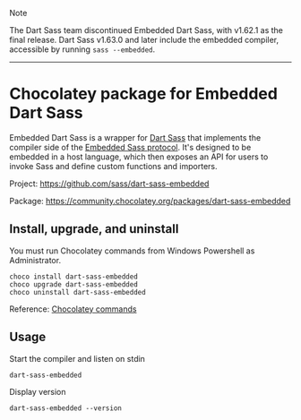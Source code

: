 > [!Note]
> The Dart Sass team discontinued Embedded Dart Sass, with v1.62.1 as the final release. Dart Sass v1.63.0 and later include the embedded compiler, accessible by running `sass --embedded`.

---

# Chocolatey package for Embedded Dart Sass

Embedded Dart Sass is a wrapper for [Dart Sass] that implements the compiler side of the [Embedded Sass protocol]. It's designed to be embedded in a host language, which then exposes an API for users to invoke Sass and define custom functions and importers.

Project: <https://github.com/sass/dart-sass-embedded>

Package: <https://community.chocolatey.org/packages/dart-sass-embedded>

## Install, upgrade, and uninstall

You must run Chocolatey commands from Windows Powershell as Administrator.

```text
choco install dart-sass-embedded
choco upgrade dart-sass-embedded
choco uninstall dart-sass-embedded
```

Reference: [Chocolatey commands]

## Usage

Start the compiler and listen on stdin

```text
dart-sass-embedded
```

Display version

```text
dart-sass-embedded --version
```

[Dart Sass]: https://sass-lang.com/dart-sass
[Embedded Sass protocol]: https://github.com/sass/sass-embedded-protocol/blob/master/README.md#readme

[Chocolatey commands]: https://docs.chocolatey.org/en-us/choco/commands/
